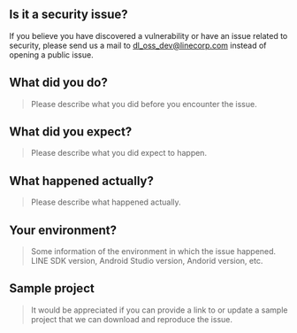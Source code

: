 ## Is it a security issue?

If you believe you have discovered a vulnerability or have an issue related to security, please send us a mail to dl_oss_dev@linecorp.com instead of opening a public issue.

## What did you do?

> Please describe what you did before you encounter the issue.

## What did you expect?

> Please describe what you did expect to happen.

## What happened actually?

> Please describe what happened actually.

## Your environment?

> Some information of the environment in which the issue happened. LINE SDK version, Android Studio version, Andorid version, etc.

## Sample project

> It would be appreciated if you can provide a link to or update a sample project that we can download and reproduce the issue.
